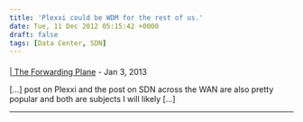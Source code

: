 ```yaml
---
title: 'Plexxi could be WDM for the rest of us.'
date: Tue, 11 Dec 2012 05:15:42 +0000
draft: false
tags: [Data Center, SDN]
---
```



#### 
[| The Forwarding Plane](http://www.forwardingplane.net/2013/01/294/ "") - <time datetime="2013-01-02 00:02:11">Jan 3, 2013</time>

\[...\] post on Plexxi and the post on SDN across the WAN are also pretty popular and both are subjects I will likely \[...\]
<hr />
